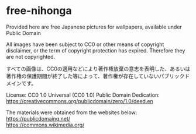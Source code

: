 # free-nihonga
Provided here are free Japanese pictures for wallpapers, available under Public Domain

All images have been subject to CC0 or other means of copyright disclaimer, or the term of copyright protection has expired. Therefore they are not copyrighted.

すべての画像は、CC0の適用などにより著作権放棄の意志を表明した、あるいは著作権の保護期間が終了した等によって、著作権が存在していないパブリックドメインです。

License:
CC0 1.0 Universal (CC0 1.0) Public Domain Dedication: <br>
https://creativecommons.org/publicdomain/zero/1.0/deed.en

The materials were obtained from the websites below: <br>
https://publicdomainq.net/ <br>
https://commons.wikimedia.org/
